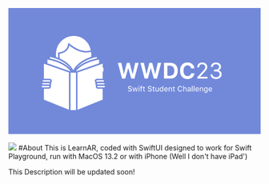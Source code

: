 <p align="center">
  <img src="https://github.com/mzmznasipadang/LearnAR/blob/main/WWDC23.png" />
</p>

<img src="https://img.shields.io/badge/swift-F54A2A?style=for-the-badge&logo=swift&logoColor=white" />
#About
This is LearnAR, coded with SwiftUI designed to work for Swift Playground, run with MacOS 13.2 or with iPhone (Well I don't have iPad')

This Description will be updated soon!

